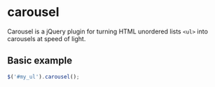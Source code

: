 carousel
========

Carousel is a jQuery plugin for turning HTML unordered lists `<ul>` into carousels at speed of light.


## Basic example

```javascript
$('#my_ul').carousel();
```
